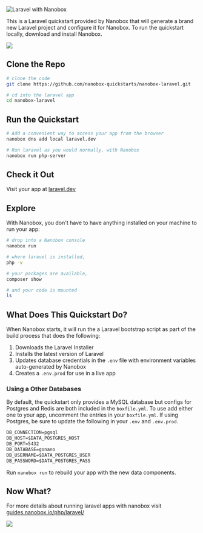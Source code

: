 ![Laravel with Nanobox](https://guides.nanobox.io/assets/quickstart-icons/laravel.png)

This is a Laravel quickstart provided by Nanobox that  will generate a brand new Laravel project and configure it for Nanobox. To run the quickstart locally, download and install Nanobox.

<a href="https://nanobox.io/download"><img src="https://guides.nanobox.io/assets/quickstart-icons/download.png" /></a>

## Clone the Repo

```bash
# clone the code
git clone https://github.com/nanobox-quickstarts/nanobox-laravel.git

# cd into the laravel app
cd nanobox-laravel
```

## Run the Quickstart

```bash
# Add a convenient way to access your app from the browser
nanobox dns add local laravel.dev

# Run laravel as you would normally, with Nanobox
nanobox run php-server
```

## Check it Out

Visit your app at <a href="http://laravel.dev" target="\_blank">laravel.dev</a>

## Explore

With Nanobox, you don't have to have anything installed on your machine to run your app:

```bash
# drop into a Nanobox console
nanobox run

# where laravel is installed,
php -v

# your packages are available,
composer show

# and your code is mounted
ls
```

## What Does This Quickstart Do?
When Nanobox starts, it will run the a Laravel bootstrap script as part of the build process that does the following:

1. Downloads the Laravel Installer
2. Installs the latest version of Laravel
3. Updates database credentials in the `.env` file with environment variables auto-generated by Nanobox
4. Creates a `.env.prod` for use in a live app

### Using a Other Databases
By default, the quickstart only provides a MySQL database but configs for Postgres and Redis are both included in the `boxfile.yml`. To use add either one to your app, uncomment the entries in your `boxfile.yml`. If using Postgres, be sure to update the following in your `.env` and `.env.prod`.

```txt
DB_CONNECTION=pgsql
DB_HOST=$DATA_POSTGRES_HOST
DB_PORT=5432
DB_DATABASE=gonano
DB_USERNAME=$DATA_POSTGRES_USER
DB_PASSWORD=$DATA_POSTGRES_PASS
```

Run `nanobox run` to rebuild your app with the new data components.

## Now What?
For more details about running laravel apps with nanobox visit [guides.nanobox.io/php/laravel/](https://guides.nanobox.io/php/laravel/)

<a href="https://nanobox.io"><img src="https://guides.nanobox.io/assets/quickstart-icons/footer.png" /></a>
